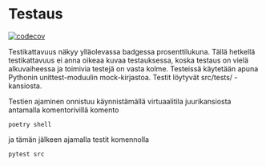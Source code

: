 # Testaus

[![codecov](https://codecov.io/gh/2laJ2/MazeTime/branch/main/graph/badge.svg?token=obIX1oXHC8)](https://codecov.io/gh/2laJ2/MazeTime)

Testikattavuus näkyy ylläolevassa badgessa prosenttilukuna. Tällä hetkellä testikattavuus ei anna oikeaa kuvaa testauksessa, koska testaus on vielä alkuvaiheessa ja toimivia testejä on vasta kolme. Testeissä käytetään apuna Pythonin unittest-moduulin mock-kirjastoa. Testit löytyvät src/tests/ -kansiosta. 

Testien ajaminen onnistuu käynnistämällä virtuaalitila juurikansiosta antamalla komentorivillä komento
```
poetry shell
```
ja tämän jälkeen ajamalla testit komennolla

```
pytest src
```